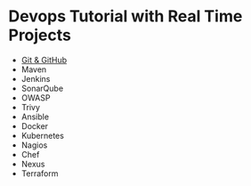 # Devops Tutorial with Real Time Projects
- [Git & GitHub](https://stardistributors.co.uk/devops/devops_tools/git_git-hub/git.html)
- Maven
- Jenkins
- SonarQube
- OWASP
- Trivy
- Ansible
- Docker
- Kubernetes
- Nagios
- Chef
- Nexus
- Terraform
